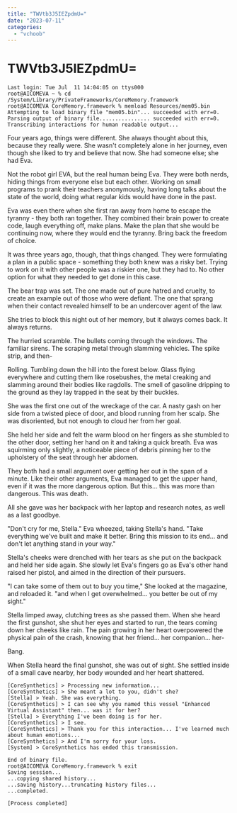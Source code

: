 ```yaml
---
title: "TWVtb3J5IEZpdmU="
date: "2023-07-11"
categories: 
  - "vchoob"
---
```


# TWVtb3J5IEZpdmU=

```
Last login: Tue Jul  11 14:04:05 on ttys000
root@AICOMEVA ~ % cd /System/Library/PrivateFrameworks/CoreMemory.framework
root@AICOMEVA CoreMemory.framework % memload Resources/mem05.bin
Attempting to load binary file "mem05.bin"... succeeded with err=0.
Parsing output of binary file................ succeeded with err=0.
Transcribing interactions for human readable output...
```

Four years ago, things were different. She always thought about this, because they really were. She wasn't completely alone in her journey, even though she liked to try and believe that now. She had someone else; she had Eva.

Not the robot girl EVA, but the real human being Eva. They were both nerds, hiding things from everyone else but each other. Working on small programs to prank their teachers anonymously, having long talks about the state of the world, doing what regular kids would have done in the past.

Eva was even there when she first ran away from home to escape the tyranny - they both ran together. They combined their brain power to create code, laugh everything off, make plans. Make the plan that she would be continuing now, where they would end the tyranny. Bring back the freedom of choice.

It was three years ago, though, that things changed. They were formulating a plan in a public space - something they both knew was a risky bet. Trying to work on it with other people was a riskier one, but they had to. No other option for what they needed to get done in this case.

The bear trap was set. The one made out of pure hatred and cruelty, to create an example out of those who were defiant. The one that sprang when their contact revealed himself to be an undercover agent of the law.

She tries to block this night out of her memory, but it always comes back. It always returns.

The hurried scramble. The bullets coming through the windows. The familiar sirens. The scraping metal through slamming vehicles. The spike strip, and then-

Rolling. Tumbling down the hill into the forest below. Glass flying everywhere and cutting them like rosebushes, the metal creaking and slamming around their bodies like ragdolls. The smell of gasoline dripping to the ground as they lay trapped in the seat by their buckles.

She was the first one out of the wreckage of the car. A nasty gash on her side from a twisted piece of door, and blood running from her scalp. She was disoriented, but not enough to cloud her from her goal.

She held her side and felt the warm blood on her fingers as she stumbled to the other door, setting her hand on it and taking a quick breath. Eva was squirming only slightly, a noticeable piece of debris pinning her to the upholstery of the seat through her abdomen.

They both had a small argument over getting her out in the span of a minute. Like their other arguments, Eva managed to get the upper hand, even if it was the more dangerous option. But this... this was more than dangerous. This was death.

All she gave was her backpack with her laptop and research notes, as well as a last goodbye.

"Don't cry for me, Stella." Eva wheezed, taking Stella's hand. "Take everything we've built and make it better. Bring this mission to its end... and don't let anything stand in your way."

Stella's cheeks were drenched with her tears as she put on the backpack and held her side again. She slowly let Eva's fingers go as Eva's other hand raised her pistol, and aimed in the direction of their pursuers.

"I can take some of them out to buy you time," She looked at the magazine, and reloaded it. "and when I get overwhelmed... you better be out of my sight."

Stella limped away, clutching trees as she passed them. When she heard the first gunshot, she shut her eyes and started to run, the tears coming down her cheeks like rain. The pain growing in her heart overpowered the physical pain of the crash, knowing that her friend... her companion... her-

Bang.

When Stella heard the final gunshot, she was out of sight. She settled inside of a small cave nearby, her body wounded and her heart shattered.

```
[CoreSynthetics] > Processing new information...
[CoreSynthetics] > She meant a lot to you, didn't she?
[Stella] > Yeah. She was everything.
[CoreSynthetics] > I can see why you named this vessel "Enhanced Virtual Assistant" then... was it for her?
[Stella] > Everything I've been doing is for her.
[CoreSynthetics] > I see.
[CoreSynthetics] > Thank you for this interaction... I've learned much about human emotions...
[CoreSynthetics] > And I'm sorry for your loss.
[System] > CoreSynthetics has ended this transmission.

End of binary file.
root@AICOMEVA CoreMemory.framework % exit
Saving session...
...copying shared history...
...saving history...truncating history files...
...completed.

[Process completed]
```
